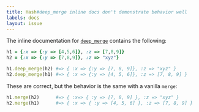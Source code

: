 ```yaml
---
title: Hash#deep_merge inline docs don't demonstrate behavior well
labels: docs
layout: issue
---
```


The inline documentation for [`deep_merge`](https://github.com/rails/rails/blob/master/activesupport/lib/active_support/core_ext/hash/deep_merge.rb) contains the following:

``` ruby
h1 = {:x => {:y => [4,5,6]}, :z => [7,8,9]}
h2 = {:x => {:y => [7,8,9]}, :z => "xyz"}

h1.deep_merge(h2) #=> { :x => {:y => [7, 8, 9]}, :z => "xyz" }
h2.deep_merge(h1) #=> { :x => {:y => [4, 5, 6]}, :z => [7, 8, 9] }
```

These are correct, but the behavior is the same with a vanilla `merge`:

``` ruby
h1.merge(h2)      #=> { :x=> { :y => [7, 8, 9] }, :z => "xyz" }
h2.merge(h1)      #=> { :x => { :y => [4, 5, 6] }, :z => [7, 8, 9] }
```

